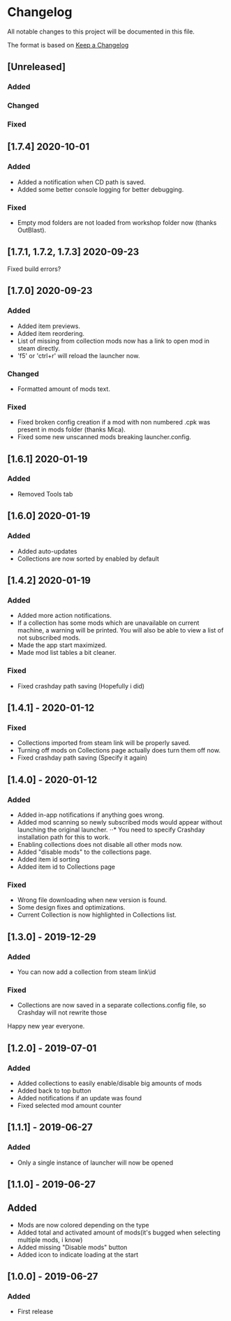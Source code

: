# Changelog
All notable changes to this project will be documented in this file.

The format is based on [Keep a Changelog](http://keepachangelog.com/en/1.0.0/)

## [Unreleased]
### Added
### Changed
### Fixed

## [1.7.4] 2020-10-01
### Added
- Added a notification when CD path is saved.
- Added some better console logging for better debugging.
### Fixed
- Empty mod folders are not loaded from workshop folder now (thanks OutBlast).

## [1.7.1, 1.7.2, 1.7.3] 2020-09-23
Fixed build errors?

## [1.7.0] 2020-09-23
### Added
- Added item previews.
- Added item reordering.
- List of missing from collection mods now has a link to open mod in steam directly.
- 'f5' or 'ctrl+r' will reload the launcher now.
### Changed
- Formatted amount of mods text.
### Fixed
- Fixed broken config creation if a mod with non numbered .cpk was present in mods folder (thanks Mica).
- Fixed some new unscanned mods breaking launcher.config.

## [1.6.1] 2020-01-19
### Added
- Removed Tools tab

## [1.6.0] 2020-01-19
### Added
- Added auto-updates
- Collections are now sorted by enabled by default

## [1.4.2] 2020-01-19
### Added
- Added more action notifications.
- If a collection has some mods which are unavailable on current machine, a warning will be printed. You will also be able to view a list of not subscribed mods.
- Made the app start maximized.
- Made mod list tables a bit cleaner.
### Fixed
- Fixed crashday path saving (Hopefully i did)

## [1.4.1] - 2020-01-12
### Fixed
- Collections imported from steam link will be properly saved.
- Turning off mods on Collections page actually does turn them off now.
- Fixed crashday path saving (Specify it again)

## [1.4.0] - 2020-01-12
### Added
- Added in-app notifications if anything goes wrong.
- Added mod scanning so newly subscribed mods would appear without launching the original launcher.
⋅⋅* You need to specify Crashday installation path for this to work.
- Enabling collections does not disable all other mods now.
- Added "disable mods" to the collections page.
- Added item id sorting
- Added item id to Collections page
### Fixed
- Wrong file downloading when new version is found.
- Some design fixes and optimizations. 
- Current Collection is now highlighted in Collections list.

## [1.3.0] - 2019-12-29
### Added
- You can now add a collection from steam link\id
### Fixed
- Collections are now saved in a separate collections.config file, so Crashday will not rewrite those

Happy new year everyone.

## [1.2.0] - 2019-07-01
### Added
- Added collections to easily enable/disable big amounts of mods
- Added back to top button
- Added notifications if an update was found
- Fixed selected mod amount counter

## [1.1.1] - 2019-06-27
### Added
- Only a single instance of launcher will now be opened

## [1.1.0] - 2019-06-27
## Added
- Mods are now colored depending on the type
- Added total and activated amount of mods(it's bugged when selecting multiple mods, i know)
- Added missing "Disable mods" button
- Added icon to indicate loading at the start

## [1.0.0] - 2019-06-27
### Added
- First release
